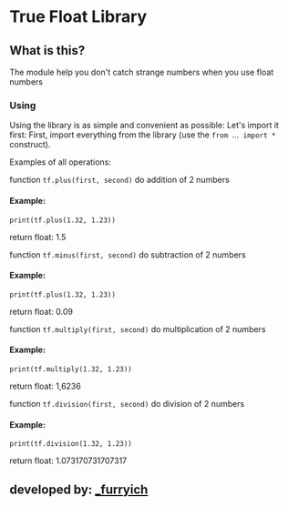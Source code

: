 # True Float Library #
## What is this? ##
The module help you don't catch strange numbers when you use float numbers

### Using ###
Using the library is as simple and convenient as possible:
Let's import it first:
First, import everything from the library (use the `from `...` import *` construct).

Examples of all operations:

function `tf.plus(first, second)` do addition of 2 numbers
#### Example: ####
    print(tf.plus(1.32, 1.23))
return float: 1.5

function `tf.minus(first, second)` do subtraction of 2 numbers
#### Example: ####
    print(tf.plus(1.32, 1.23))
return float: 0.09

function `tf.multiply(first, second)` do multiplication of 2 numbers
#### Example: ####
    print(tf.multiply(1.32, 1.23))
return float: 1,6236

function `tf.division(first, second)` do division  of 2 numbers
#### Example: ####
    print(tf.division(1.32, 1.23))
return float: 1.073170731707317

## developed by: [_furryich](https://github.com/UserForBruteer)